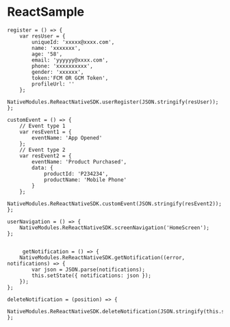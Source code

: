 # ReactSample

	register = () => {
		var resUser = {
			uniqueId: 'xxxxx@xxxx.com',
			name: 'xxxxxxx',
			age: '58',
			email: 'yyyyyy@xxxx.com',
			phone: 'xxxxxxxxxx',
			gender: 'xxxxxx',
			token:'FCM OR GCM Token',
			profileUrl: ''
		};
		NativeModules.ReReactNativeSDK.userRegister(JSON.stringify(resUser));
	};

	customEvent = () => {
		// Event type 1
		var resEvent1 = {
			eventName: 'App Opened'
		};
		// Event type 2
		var resEvent2 = {
			eventName: 'Product Purchased',
			data: {
				productId: 'P234234',
				productName: 'Mobile Phone'
			}
		};
		NativeModules.ReReactNativeSDK.customEvent(JSON.stringify(resEvent2));
	};

	userNavigation = () => {
		NativeModules.ReReactNativeSDK.screenNavigation('HomeScreen');
	};
  
  
         getNotification = () => {
		NativeModules.ReReactNativeSDK.getNotification((error, notifications) => {
			var json = JSON.parse(notifications);
			this.setState({ notifications: json });
		});
	};

	deleteNotification = (position) => {
		NativeModules.ReReactNativeSDK.deleteNotification(JSON.stringify(this.state.notifications[position]));
	};

